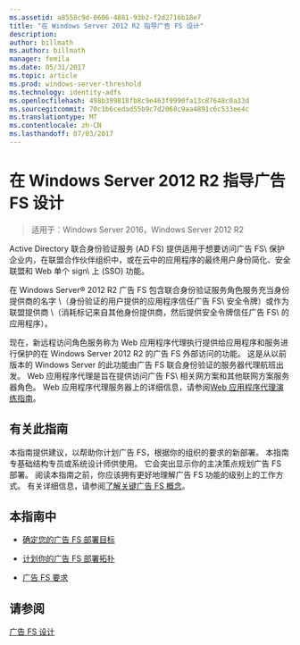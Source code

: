 ```yaml
---
ms.assetid: a8558c9d-0606-4881-93b2-f2d2716b18e7
title: "在 Windows Server 2012 R2 指导广告 FS 设计"
description: 
author: billmath
ms.author: billmath
manager: femila
ms.date: 05/31/2017
ms.topic: article
ms.prod: windows-server-threshold
ms.technology: identity-adfs
ms.openlocfilehash: 498b399818fb8c9e463f9990fa13c87648c0a33d
ms.sourcegitcommit: 70c1b6cedad55b9c7d2068c9aa4891c6c533ee4c
ms.translationtype: MT
ms.contentlocale: zh-CN
ms.lasthandoff: 07/03/2017
---
```

# <a name="ad-fs-design-guide-in-windows-server-2012-r2"></a>在 Windows Server 2012 R2 指导广告 FS 设计

>适用于：Windows Server 2016，Windows Server 2012 R2

Active Directory 联合身份验证服务 \(AD FS\) 提供适用于想要访问广告 FS\ 保护企业内，在联盟合作伙伴组织中，或在云中的应用程序的最终用户身份简化、安全联盟和 Web 单个 sign\ 上 \(SSO\) 功能。  
  
在 Windows Server® 2012 R2 广告 FS 包含联合身份验证服务角色服务充当身份提供商的名字 \（身份验证的用户提供的应用程序信任广告 FS\ 安全令牌）或作为联盟提供商 \（消耗标记来自其他身份提供商，然后提供安全令牌信任广告 FS\ 的应用程序）。  
  
现在，新远程访问角色服务称为 Web 应用程序代理执行提供给应用程序和服务进行保护的在 Windows Server 2012 R2 的广告 FS 外部访问的功能。 这是从以前版本的 Windows Server 的此功能由广告 FS 联合身份验证的服务器代理航班出发。 Web 应用程序代理是旨在提供访问广告 FS\ 相关网方案和其他联网方案服务器角色。 Web 应用程序代理服务器上的详细信息，请参阅[Web 应用程序代理演练指南](https://technet.microsoft.com/library/dn280944.aspx)。  
  
## <a name="about-this-guide"></a>有关此指南  
本指南提供建议，以帮助你计划广告 FS，根据你的组织的要求的新部署。 本指南专基础结构专员或系统设计师供使用。 它会突出显示你的主决策点规划广告 FS 部署。 阅读本指南之前，你应该拥有更好地理解广告 FS 功能的级别上的工作方式。 有关详细信息，请参阅[了解关键广告 FS 概念](../../ad-fs/technical-reference/Understanding-Key-AD-FS-Concepts.md)。  
  
## <a name="in-this-guide"></a>本指南中  
  
-   [确定您的广告 FS 部署目标](Identify-Your-AD-FS-Deployment-Goals.md)  
  
-   [计划你的广告 FS 部署拓扑](Plan-Your-AD-FS-Deployment-Topology.md)  
  
-   [广告 FS 要求](AD-FS-Requirements.md)  
  
  
## <a name="see-also"></a>请参阅  
[广告 FS 设计](../../ad-fs/AD-FS-Design.md)  
  

